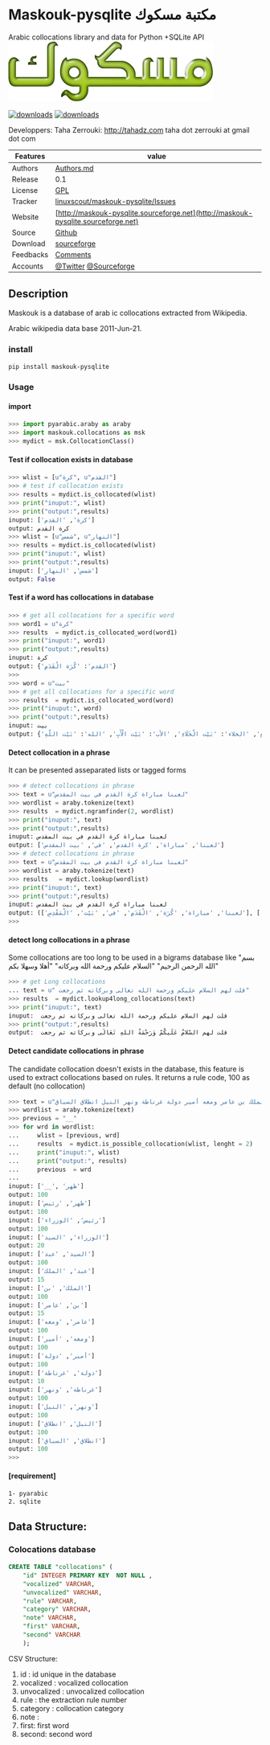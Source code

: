 # Maskouk-pysqlite مكتبة مسكوك


Arabic collocations library and data for Python +SQLite API
![maskouk logo](doc/maskouk_header.png  "maskouk logo")

[![downloads]( https://img.shields.io/sourceforge/dt/maskouk.svg)](http://sourceforge.org/projects/maskouk)
[![downloads]( https://img.shields.io/sourceforge/dm/maskouk.svg)](http://sourceforge.org/projects/maskouk)


  Developpers:  Taha Zerrouki: http://tahadz.com
    taha dot zerrouki at gmail dot com

  
Features |   value
---------|---------------------------------------------------------------------------------
Authors  | [Authors.md](https://github.com/linuxscout/maskouk-pysqlite/master/AUTHORS.md)
Release  | 0.1
License  |[GPL](https://github.com/linuxscout/maskouk-pysqlite/master/LICENSE)
Tracker  |[linuxscout/maskouk-pysqlite/Issues](https://github.com/linuxscout/maskouk-pysqlite/issues)
Website  |[http://maskouk-pysqlite.sourceforge.net](http://maskouk-pysqlite.sourceforge.net)
Source  |[Github](http://github.com/linuxscout/maskouk-pysqlite)
Download  |[sourceforge](http://maskouk-pysqlite.sourceforge.net)
Feedbacks  |[Comments](https://github.com/linuxscout/maskouk-pysqlite/)
Accounts  |[@Twitter](https://twitter.com/linuxscout)  [@Sourceforge](http://sourceforge.net/projectsmaskouk-pysqlite/)

## Description

Maskouk is a database of arab ic collocations  extracted from Wikipedia.

Arabic wikipedia data base 2011-Jun-21.

### install
```shell
pip install maskouk-pysqlite
```
### Usage

#### import
```python
>>> import pyarabic.araby as araby
>>> import maskouk.collocations as msk
>>> mydict = msk.CollocationClass()
```
#### Test if collocation exists in database
```python
>>> wlist = [u"كرة", u"القدم"]
>>> # test if collocation exists
>>> results = mydict.is_collocated(wlist)
>>> print("inuput:", wlist)
>>> print("output:",results)
inuput: ['كرة', 'القدم']
output: كرة القدم
>>> wlist = [u"شمس", u"النهار"]
>>> results = mydict.is_collocated(wlist)
>>> print("inuput:", wlist)
>>> print("output:",results)
inuput: ['شمس', 'النهار']
output: False
```
#### Test if a word has collocations in database
```python
>>> # get all collocations for a specific word
>>> word1 = u"كرة"
>>> results  = mydict.is_collocated_word(word1)
>>> print("inuput:", word1)
>>> print("output:",results)
inuput: كرة
output: {'القدم': 'كُرَة الْقَدَمِ'}
>>>
>>> word = u"بيت"
>>> # get all collocations for a specific word
>>> results  = mydict.is_collocated_word(word)
>>> print("inuput:", word)
>>> print("output:",results)
inuput: بيت
output: {'العدة': 'بَيْت الْعِدَّةِ', 'المستأجر': 'بَيْت الْمُسْتَأْجِرِ', 'المشتري': 'بَيْتِ الْمُشْتَرِي', 'الرجل': 'بَيْت الرَّجُلِ', 'البناء': 'بَيْت الْبِنَاءِ', 'الزوج': 'بَيْت الزَّوْجِ', 'المال': 'بيت المال', 'المقدس': 'بَيْت الْمَقْدِسِ', 'البائع': 'بَيْت الْبَائِعِ', 'الخلاء': 'بَيْت الْخَلَاءِ', 'الأب': 'بَيْت الْأَبِ', 'الله': 'بَيْت اللّهِ'}
```
#### Detect collocation in a phrase
 It can be presented asseparated lists or tagged forms

```python
>>> # detect collocations in phrase    
>>> text = u"لعبنا مباراة كرة القدم في بيت المقدس"
>>> wordlist = araby.tokenize(text)
>>> results  = mydict.ngramfinder(2, wordlist)
>>> print("inuput:", text)
>>> print("output:",results)
inuput: لعبنا مباراة كرة القدم في بيت المقدس
output: ['لعبنا', 'مباراة', 'كرة القدم', 'في', 'بيت المقدس']
>>> # detect collocations in phrase    
>>> text = u"لعبنا مباراة كرة القدم في بيت المقدس"
>>> wordlist = araby.tokenize(text)
>>> results   = mydict.lookup(wordlist)
>>> print("inuput:", text)
>>> print("output:",results)
inuput: لعبنا مباراة كرة القدم في بيت المقدس
output: (['لعبنا', 'مباراة', 'كُرَة', 'الْقَدَمِ', 'في', 'بَيْت', 'الْمَقْدِسِ'], ['CO', 'CO', 'CB', 'CI', 'CO', 'CB', 'CI'])
>>> 
```
#### detect long collocations in a phrase
Some collocations are too long to be used in a bigrams database like
"بسم الله الرحمن الرحيم"
"السلام عليكم ورحمة الله وبركاته"
"أهلا وسهلا بكم"
```python
>>> # get Long collocations
... text = u" قلت لهم السلام عليكم ورحمة الله تعالى وبركاته ثم رجعت"
>>> results  = mydict.lookup4long_collocations(text)
>>> print("inuput:", text)
inuput:  قلت لهم السلام عليكم ورحمة الله تعالى وبركاته ثم رجعت
>>> print("output:",results)   
output:  قلت لهم السّلامُ عَلَيكُمْ وَرَحْمَةُ اللهِ تَعَالَى وبركاته ثم رجعت
```
#### Detect candidate collocations in phrase
The candidate collocation doesn't exists in the database, this feature is used to extract collocations based on rules.
It returns a rule code, 100 as default (no collocation)
```python
>>> text = u"ظهر رئيس الوزراء السيد عبد الملك بن عامر ومعه أمير دولة غرناطة ونهر النيل انطلاق السباق"
>>> wordlist = araby.tokenize(text)
>>> previous = "__"
>>> for wrd in wordlist:
...     wlist = [previous, wrd]
...     results  = mydict.is_possible_collocation(wlist, lenght = 2)
...     print("inuput:", wlist)
...     print("output:", results)   
...     previous  = wrd
... 
inuput: ['__', 'ظهر']
output: 100
inuput: ['ظهر', 'رئيس']
output: 100
inuput: ['رئيس', 'الوزراء']
output: 100
inuput: ['الوزراء', 'السيد']
output: 20
inuput: ['السيد', 'عبد']
output: 100
inuput: ['عبد', 'الملك']
output: 15
inuput: ['الملك', 'بن']
output: 100
inuput: ['بن', 'عامر']
output: 15
inuput: ['عامر', 'ومعه']
output: 100
inuput: ['ومعه', 'أمير']
output: 100
inuput: ['أمير', 'دولة']
output: 100
inuput: ['دولة', 'غرناطة']
output: 10
inuput: ['غرناطة', 'ونهر']
output: 100
inuput: ['ونهر', 'النيل']
output: 100
inuput: ['النيل', 'انطلاق']
output: 100
inuput: ['انطلاق', 'السباق']
output: 100
>>> 


```
#### [requirement]
  
    1- pyarabic 
    2. sqlite


## Data Structure:
### Colocations database
```sql
CREATE TABLE "collocations" (
	"id" INTEGER PRIMARY KEY  NOT NULL , 
	"vocalized" VARCHAR,
	"unvocalized" VARCHAR,
	"rule" VARCHAR, 
	"category" VARCHAR, 
	"note" VARCHAR,
	"first" VARCHAR,
	"second" VARCHAR
	);
```

CSV Structure:

1.   id 			: id unique in the database
2.  vocalized 	: vocalized collocation
3.  unvocalized : unvocalized collocation
4.  rule 		: the extraction rule number
5.  category 	: collocation category
6.  note 		: 
7. first: first word
8. second: second word

<!--
### Semantic database
```sql
CREATE TABLE sqlite_sequence(name,seq);
CREATE TABLE "derivations" (
    "id" INTEGER PRIMARY KEY  AUTOINCREMENT  NOT NULL  UNIQUE ,
    "verb" varchar NOT NULL ,
    "transitive" BOOL NOT NULL  DEFAULT 1,
    "derived" VARCHAR NOT NULL ,
    "type" VARCHAR NOT NULL 
 );

```

CSV Structure:

 * Derivattion
1.   id 			: id unique in the database
2.  verb	: vocalized collocation
3.  transtive : if the verb is transitive
4.  derived 		:  derived word from verb number
5.  type 	: type 

* semantic relations

CREATE TABLE "relations" (
    "id" INTEGER PRIMARY KEY  NOT NULL ,
    "first" VARCHAR NOT NULL  DEFAULT ('') ,
    "second" VARCHAR NOT NULL  DEFAULT ('') ,
    "rule" VARCHAR NOT NULL  DEFAULT (0) 
 );
 
 
CSV Structure:

1.   id 			: id unique in the database
2. first: first word
3. second: second word
4.  rule 		: the extraction rule number
		: 
-->